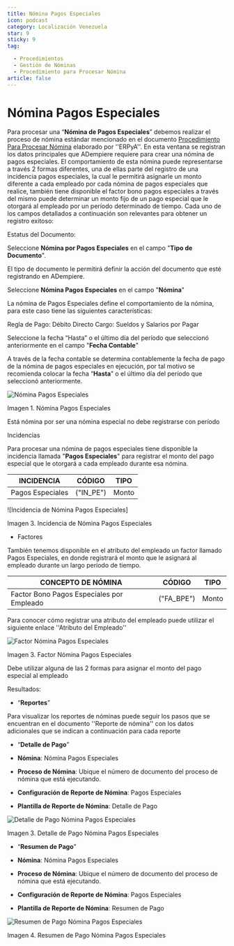 ```yaml
---
title: Nómina Pagos Especiales
icon: podcast
category: Localización Venezuela
star: 9
sticky: 9
tag:

  - Procedimientos
  - Gestión de Nóminas
  - Procedimiento para Procesar Nómina
article: false
--- 
```

**Nómina Pagos Especiales**
===============================

Para procesar una “**Nómina de Pagos Especiales**” debemos realizar el proceso de nómina estándar mencionado en el documento [Procedimiento Para Procesar Nómina](README.md) elaborado por ''ERPyA''. En esta ventana se registran los datos principales que ADempiere requiere para crear una nómina de pagos especiales. El comportamiento de esta nómina puede representarse a través 2 formas diferentes, una de ellas parte del registro de una incidencia pagos especiales, la cual le  permitirá asignarle un monto diferente a cada empleado por cada nómina de pagos especiales que realice, también tiene disponible el factor bono pagos especiales a través del mismo puede determinar un monto fijo de un pago especial que le otorgará al empleado por un período determinado de tiempo. Cada uno de los campos detallados a continuación son relevantes para obtener un registro exitoso:

Estatus del Documento:

Seleccione **Nómina por Pagos Especiales** en el campo "**Tipo de Documento**".

El tipo de documento le permitirá definir la acción del documento que esté registrando en ADempiere.

Seleccione **Nómina Pagos Especiales** en el campo "**Nómina**"

La nómina de Pagos Especiales define el comportamiento de la nómina, para este caso tiene las siguientes características:

Regla de Pago: Débito Directo
Cargo: Sueldos y Salarios por Pagar

Seleccione la fecha “Hasta” o el último día del período que seleccionó anteriormente en el campo "**Fecha Contable**"

A través de la fecha contable se determina contablemente la fecha de pago de la nómina de pagos especiales en ejecución, por tal motivo se recomienda colocar la fecha “**Hasta**” o el último día del período que seleccionó anteriormente.

![Nómina Pagos Especiales](/assets/img/docs/lve/procedures/payroll/procedures-to-process-payroll/resources/pagosespeciales.png)

Imagen 1. Nómina Pagos Especiales

Está nómina  por ser una nómina especial no debe registrarse con período

Incidencias

Para procesar una nómina de pagos especiales tiene disponible la incidencia llamada "**Pagos Especiales**" para registrar el monto del pago especial que le otorgará a cada empleado durante esa nómina.

|           **INCIDENCIA**                              |     **CÓDIGO**       |    **TIPO**    |
|-------------------------------------------------------|----------------------|----------------|
| Pagos Especiales                                      |     ("IN_PE")        |     Monto      |

![Incidencia de Nómina Pagos Especiales]

Imagen 3. Incidencia de Nómina Pagos Especiales

- Factores

También tenemos disponible en el atributo del empleado  un factor llamado Pagos Especiales, en donde registrará el monto que le asignará al empleado durante un largo período de tiempo.

|           **CONCEPTO DE NÓMINA**                      |     **CÓDIGO**       |    **TIPO**    |
|-------------------------------------------------------|----------------------|----------------|
| Factor Bono Pagos Especiales por Empleado             |     ("FA_BPE")       |      Monto     |

Para conocer cómo registrar una atributo del empleado puede utilizar el siguiente enlace ''Atributo del Empleado''

![Factor Nómina Pagos Especiales](/assets/img/docs/lve/procedures/payroll/procedures-to-process-payroll/resources/factorpagosespeciales.png)

Imagen 3. Factor Nómina Pagos Especiales

Debe utilizar alguna de las 2 formas para asignar el monto del pago especial al empleado

Resultados:

- “**Reportes**”

Para visualizar los reportes de nóminas  puede seguir los pasos que se encuentran en el documento ''Reporte de nómina'' con los datos adicionales que se indican a continuación para cada reporte

- “**Detalle de Pago**”

- **Nómina**: Nómina Pagos Especiales

- **Proceso de Nómina**: Ubique el número de documento del proceso de nómina que está ejecutando.

- **Configuración de Reporte de Nómina**: Pagos Especiales

- **Plantilla de Reporte de Nómina**: Detalle de Pago

![Detalle de Pago Nómina Pagos Especiales](/assets/img/docs/lve/procedures/payroll/procedures-to-process-payroll/resources/detallepagosespeciales.png)

Imagen 3. Detalle de Pago Nómina Pagos Especiales

- “**Resumen de Pago**”

- **Nómina**: Nómina Pagos Especiales

- **Proceso de Nómina**: Ubique el número de documento del proceso de nómina que está ejecutando.

- **Configuración de Reporte de Nómina**: Pagos Especiales

- **Plantilla de Reporte de Nómina**: Resumen de Pago

![Resumen de Pago Nómina Pagos Especiales](/assets/img/docs/lve/procedures/payroll/procedures-to-process-payroll/resources/resumenpagosespeciales.png)

Imagen 4. Resumen de Pago Nómina Pagos Especiales
